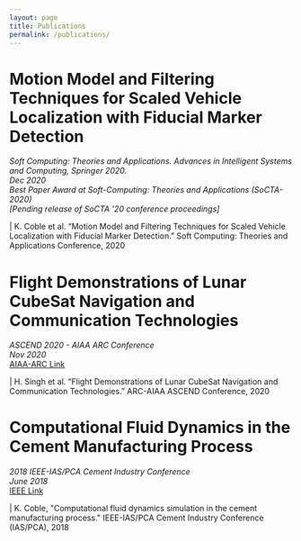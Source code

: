 ```yaml
---
layout: page
title: Publications
permalink: /publications/
---
```



# Motion Model and Filtering Techniques for Scaled Vehicle Localization with Fiducial Marker Detection

*Soft Computing: Theories and Applications. Advances in Intelligent Systems and Computing, Springer 2020.* <br>
*Dec 2020* <br>
*Best Paper Award at Soft-Computing: Theories and Applications (SoCTA-2020)* <br>
*[Pending release of SoCTA '20 conference proceedings]* <br>

| K. Coble et al. “Motion Model and Filtering Techniques for Scaled Vehicle Localization with Fiducial Marker Detection.” Soft Computing: Theories and Applications Conference, 2020

<!-- | K. Coble, A. Mahajan, S. Kaul, H. P. Singh, “Motion Model and Filtering Techniques for Scaled Vehicle Localization with Fiducial Marker Detection.” Soft Computing: Theories and Applications Conference, 2020 -->


# Flight Demonstrations of Lunar CubeSat Navigation and Communication Technologies

*ASCEND 2020 - AIAA ARC Conference* <br>
*Nov 2020* <br>
[AIAA-ARC Link](https://arc.aiaa.org/doi/10.2514/6.2020-4008) <br>

| H. Singh et al. “Flight Demonstrations of Lunar CubeSat Navigation and Communication Technologies.” ARC-AIAA ASCEND Conference, 2020

<!-- | H. Singh, H. Hall, M. Van Buren, K. Coble, C. Huang, C. Yuan “Flight Demonstrations of Lunar CubeSat Navigation and Communication Technologies.” ARC-AIAA ASCEND Conference, 2020 -->
<!-- | Hunter Singh et al., Flight Demonstrations of Lunar CubeSat Navigation and Communication Technologies, ASCEND 2020. AIAA 2020-4008. November 2020., doi.org/10.2514/6.2020-4008 -->

# Computational Fluid Dynamics in the Cement Manufacturing Process

*2018 IEEE-IAS/PCA Cement Industry Conference* <br>
*June 2018* <br>
[IEEE Link](https://ieeexplore.ieee.org/document/8373098) <br>

| K. Coble, "Computational fluid dynamics simulation in the cement manufacturing process." IEEE-IAS/PCA Cement Industry Conference (IAS/PCA), 2018

<!-- | K. Coble, Computational fluid dynamics simulation in the cement manufacturing process, 2018 IEEE-IAS/PCA Cement Industry Conference (IAS/PCA), Nashville, TN, 2018, pp. 1-10, doi: 10.1109/CITCON.2018.8373098. -->